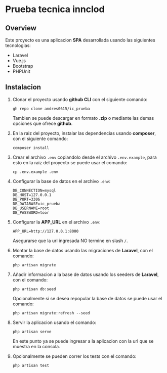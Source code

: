 # Prueba tecnica innclod
## Overview
Este proyecto es una aplicacion **SPA** desarrollada usando las siguientes tecnologias:
- Laravel 
- Vue.js
- Bootstrap
- PHPUnit
## Instalacion
1. Clonar el proyecto usando **github CLI** con el siguiente comando:
    ```shell
    gh repo clone andres0615/ic_prueba
    ```
    Tambien se puede descargar en formato **.zip** o mediante las demas opciones que ofrece **github**.

2. En la raiz del proyecto, instalar las dependencias usando **composer**, con el siguiente comando:
    ```shell
    composer install
    ```
3. Crear el archivo `.env` copiandolo desde el archivo `.env.example`, para esto en la raiz del proyecto se puede usar el comando:
	<br>
	```shell
	cp .env.example .env
	```
4. Configurar la base de datos en el archivo `.env`:
    <br>
    ```text
    DB_CONNECTION=mysql
    DB_HOST=127.0.0.1
    DB_PORT=3306
    DB_DATABASE=ic_prueba
    DB_USERNAME=root
    DB_PASSWORD=toor
    ```
5.  Configurar la **APP_URL** en el archivo `.env`:
	<br>
	```text
	APP_URL=http://127.0.0.1:8000
	```
    Asegurarse que la url ingresada NO termine en slash `/`.
6. Montar la base de datos usando las migraciones de **Laravel**, con el comando:
	<br>
	```shell
	php artisan migrate
	```
7. Añadir informacion a la base de datos usando los seeders de **Laravel**, con el comando:
	<br>
	```shell
	php artisan db:seed
	```
	Opcionalmente si se desea repopular la base de datos se puede usar el comando:
	<br>
	```shell
	php artisan migrate:refresh --seed
	```
8. Servir la aplicacion usando el comando:
	<br>
	```text
	php artisan serve
	```
    En este punto ya se puede ingresar a la aplicacion con la url que se muestra en la consola.
9. Opcionalmente se pueden correr los tests con el comando:
	<br>
	```text
	php artisan test
	```